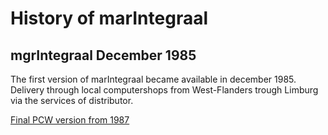 # History of marIntegraal

## mgrIntegraal December 1985

The first version of marIntegraal became available in december 1985. Delivery through local computershops from West-Flanders trough Limburg via the services of distributor.

 [Final PCW version from 1987][1985]

[1985]:/1985-vsoft/mar-1987/README.md
